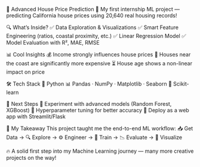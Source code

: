 🏡 Advanced House Price Prediction
🚀 My first internship ML project — predicting California house prices using 20,640 real housing records!

🔍 What’s Inside?
✅ Data Exploration & Visualizations
✅ Smart Feature Engineering (ratios, coastal proximity, etc.)
✅ Linear Regression Model
✅ Model Evaluation with R², MAE, RMSE

📊 Cool Insights
💰 Income strongly influences house prices
🌊 Houses near the coast are significantly more expensive
⏳ House age shows a non-linear impact on price

🛠️ Tech Stack
🐍 Python
📊 Pandas · NumPy · Matplotlib · Seaborn
🤖 Scikit-learn

🚧 Next Steps
🔹 Experiment with advanced models (Random Forest, XGBoost)
🔹 Hyperparameter tuning for better accuracy
🔹 Deploy as a web app with Streamlit/Flask

🙌 My Takeaway
This project taught me the end-to-end ML workflow:
📥 Get Data → 🔍 Explore → ⚙️ Engineer → 🤖 Train → 📉 Evaluate → 🎨 Visualize

🔥 A solid first step into my Machine Learning journey — many more creative projects on the way!

